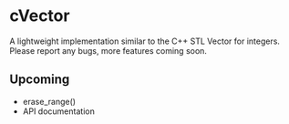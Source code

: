 # cVector

A lightweight implementation similar to the C++ STL Vector for integers.
Please report any bugs, more features coming soon.

## Upcoming

- erase_range()
- API documentation

